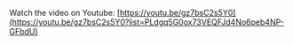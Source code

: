 Watch the video on Youtube: [https://youtu.be/gz7bsC2s5Y0](https://youtu.be/gz7bsC2s5Y0?list=PLdgq5G0ox73VEQFJd4No6peb4NP-GFbdU)
